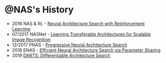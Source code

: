 
@NAS's History
===============

- 2016 NAS & RL - [Neural Architecture Search with Reinforcement Learning](https://arxiv.org/abs/1611.01578)
- 07/2017 NASNet - [Learning Transferable Architectures for Scalable Image Recognition](https://arxiv.org/abs/1707.07012)
- 12/2017 PNAS - [Progressive Neural Architecture Search](https://arxiv.org/abs/1712.00559)
- 2018 ENAS - [Efficient Neural Architecture Search via Parameter Sharing](https://arxiv.org/abs/1802.03268)
- 2019 [DARTS: Differentiable Architecture Search](https://arxiv.org/pdf/1806.09055.pdf)
